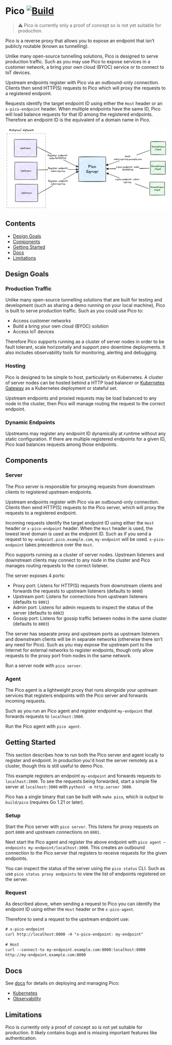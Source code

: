# Pico [![Build](https://github.com/andydunstall/pico/actions/workflows/build.yaml/badge.svg)](https://github.com/andydunstall/pico/actions/workflows/build.yaml)

> :warning: Pico is currently only a proof of concept so is not yet suitable
for production.

Pico is a reverse proxy that allows you to expose an endpoint that isn’t
publicly routable (known as tunnelling).

Unlike many open-source tunnelling solutions, Pico is designed to serve
production traffic. Such as you may use Pico to expose services in a customer
network, a bring your own cloud (BYOC) service or to connect to IoT devices.

Upstream endpoints register with Pico via an outbound-only connection. Clients
then send HTTP(S) requests to Pico which will proxy the requests to a
registered endpoint.

Requests identify the target endpoint ID using either the `Host` header or an
`x-pico-endpoint` header. When multiple endpoints have the same ID, Pico will
load balance requests for that ID among the registered endpoints. Therefore an
endpoint ID is the equivalent of a domain name in Pico.

![overview](assets/images/overview.png)

## Contents

- [Design Goals](#design-goals)
- [Components](#components)
- [Getting Started](#getting-started)
- [Docs](#docs)
- [Limitations](#limitations)

## Design Goals

### Production Traffic
Unlike many open-source tunnelling solutions that are built for testing and
development (such as sharing a demo running on your local machine), Pico is
built to serve production traffic. Such as you could use Pico to:
* Access customer networks
* Build a bring your own cloud (BYOC) solution
* Access IoT devices

Therefore Pico supports running as a cluster of server nodes in order to be
fault tolerant, scale horizontally and support zero downtime deployments. It
also includes observability tools for monitoring, alerting and debugging.

### Hosting
Pico is designed to be simple to host, particularly on Kubernetes. A cluster of
server nodes can be hosted behind a HTTP load balancer or
[Kubernetes Gateway](https://kubernetes.io/docs/concepts/services-networking/gateway/)
as a Kubernetes deployment or stateful set.

Upstream endpoints and proxied requests may be load balanced to any node in the
cluster, then Pico will manage routing the request to the correct endpoint.

### Dynamic Endpoints
Upstreams may register any endpoint ID dynamically at runtime without any
static configuration. If there are multiple registered endpoints for a given
ID, Pico load balances requests among those endpoints.

## Components

### Server
The Pico server is responsible for proxying requests from downstream clients to
registered upstream endpoints.

Upstream endpoints register with Pico via an outbound-only connection. Clients
then send HTTP(S) requests to the Pico server, which will proxy the requests to
a registered endpoint.

Incoming requests identify the target endpoint ID using either the `Host`
header or `x-pico-endpoint` header. When the `Host` header is used, the lowest
level domain is used as the endpoint ID. Such as if you send a request to
`my-endpoint.pico.example.com`, `my-endpoint` will be used. `x-pico-endpoint`
takes precedence over the `Host`.

Pico supports running as a cluster of server nodes. Upstream listeners and
downstream clients may connect to any node in the cluster and Pico manages
routing requests to the correct listener.

The server exposes 4 ports:
* Proxy port: Listens for HTTP(S) requests from downstream clients and forwards
the requests to upstream listeners (defaults to `8000`)
* Upstream port: Listens for connections from upstream listeners (defaults to
`8001`)
* Admin port: Listens for admin requests to inspect the status of the server
(defaults to `8002`)
* Gossip port: Listens for gossip traffic between nodes in the same cluster
(defaults to `8003`)

The server has separate proxy and upstream ports as upstream listeners and
downstream clients will be in separate networks (otherwise there isn’t any need
for Pico). Such as you may expose the upstream port to the Internet for
external networks to register endpoints, though only allow requests to the
proxy port from nodes in the same network.

Run a server node with `pico server`.

### Agent
The Pico agent is a lightweight proxy that runs alongside your upstream
services that registers endpoints with the Pico server and forwards incoming
requests.

Such as you run an Pico agent and register endpoint `my-endpoint` that forwards
requests to `localhost:3000`.

Run the Pico agent with `pico agent`.

## Getting Started

This section describes how to run both the Pico server and agent locally to
register and endpoint. In production you'd host the server remotely as a
cluster, though this is still useful to demo Pico.

This example registers an endpoint `my-endpoint` and forwards requests to
`localhost:3000`. To see the requests being forwarded, start a simple file
server at `localhost:3000` with `python3 -m http.server 3000`.

Pico has a single binary that can be built with `make pico`, which is output to
`build/pico` (requires Go 1.21 or later).

### Setup

Start the Pico server with `pico server`. This listens for proxy requests on
port `8000` and upstream connections on `8001`.

Next start the Pico agent and register the above endpoint with
`pico agent –endpoints my-endpoint/localhost:3000`. This creates an outbound
connection to the Pico server that registers to receive requests for the given
endpoints.

You can inspect the status of the server using the `pico status` CLI. Such as
use `pico status proxy endpoints` to view the list of endpoints registered on
the server.

### Request

As described above, when sending a request to Pico you can identify the
endpoint ID using either the `Host` header or the `x-pico-agent`.

Therefore to send a request to the upstream endpoint use:
```
# x-pico-endpoint
curl http://localhost:8000 -H "x-pico-endpoint: my-endpoint"

# Host
curl --connect-to my-endpoint.example.com:8000:localhost:8000 http://my-endpoint.example.com:8000
```

## Docs

See [docs](./docs) for details on deploying and managing Pico:
  - [Kubernetes](./docs/deploy/kubernetes.md)
  - [Observability](./docs/deploy/observability.md)

## Limitations

Pico is currently only a proof of concept so is not yet suitable for
production. It likely contains bugs and is missing important features like
authentication.
